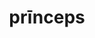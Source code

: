 ---
title: prīnceps
meaning: emperor
ch: 7
pos: nounthird
genitive: prīncipis
abbgender: m.
abbgender2: masc.
gender: masculine
declension: third
---